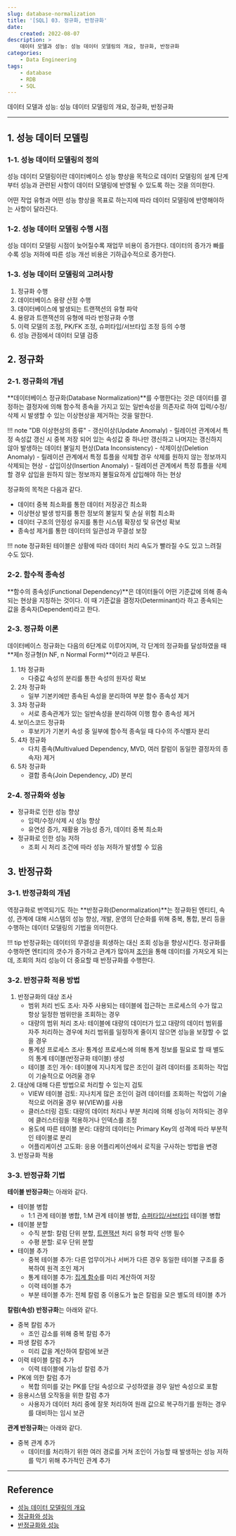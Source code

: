 ```yaml
---
slug: database-normalization
title: '[SQL] 03. 정규화, 반정규화'
date:
    created: 2022-08-07
description: >
    데이터 모델과 성능: 성능 데이터 모델링의 개요, 정규화, 반정규화
categories:
    - Data Engineering
tags:
    - database
    - RDB
    - SQL
---
```


데이터 모델과 성능: 성능 데이터 모델링의 개요, 정규화, 반정규화  

<!-- more -->

---

## 1. 성능 데이터 모델링

### 1-1. 성능 데이터 모델링의 정의

성능 데이터 모델링이란 데이터베이스 성능 향상을 목적으로 데이터 모델링의 설계 단계 부터 성능과 관련된 사항이 데이터 모델링에 반영될 수 있도록 하는 것을 의미한다.  

어떤 작업 유형과 어떤 성능 향상을 목표로 하는지에 따라 데이터 모델링에 반영해야하는 사항이 달라진다.  

### 1-2. 성능 데이터 모델링 수행 시점

성능 데이터 모델링 시점이 늦어질수록 재업무 비용이 증가한다. 데이터의 증가가 빠를수록 성능 저하에 따른 성능 개선 비용은 기하급수적으로 증가한다.  

### 1-3. 성능 데이터 모델링의 고려사항

1. 정규화 수행
1. 데이터베이스 용량 산정 수행
1. 데이터베이스에 발생되는 트랜잭션의 유형 파악
1. 용량과 트랜잭션의 유형에 따라 반정규화 수행
1. 이력 모델의 조정, PK/FK 조정, 슈퍼타입/서브타입 조정 등의 수행
1. 성능 관점에서 데이터 모델 검증

## 2. 정규화

### 2-1. 정규화의 개념

**데이터베이스 정규화(Database Normalization)**를 수행한다는 것은 데이터를 결정하는 결정자에 의해 함수적 종속을 가지고 있는 일반속성을 의존자로 하여 입력/수정/삭제 시 발생할 수 있는 이상현상을 제거하는 것을 말한다.  

!!! note "DB 이상현상의 종류"
    - 갱신이상(Update Anomaly)
        - 릴레이션 관계에서 특정 속성값 갱신 시 중복 저장 되어 있는 속성값 중 하나만 갱신하고 나머지는 갱신하지 않아 발생하는 데이터 불일치 현상(Data Inconsistency)
    - 삭제이상(Deletion Anomaly)
        - 릴레이션 관계에서 특정 튜플을 삭제할 경우 삭제를 원하지 않는 정보까지 삭제되는 현상
    - 삽입이상(Insertion Anomaly)
        - 릴레이션 관계에서 특정 튜플을 삭제할 경우 삽입을 원하지 않는 정보까지 불필요하게 삽입해야 하는 현상

정규화의 목적은 다음과 같다.  

- 데이터 중복 최소화를 통한 데이터 저장공간 최소화
- 이상현상 발생 방지를 통한 정보의 불일치 및 손실 위험 최소화
- 데이터 구조의 안정성 유지를 통한 시스템 확장성 및 유연성 확보
- 종속성 제거를 통한 데이터의 일관성과 무결성 보장

!!! note
    정규화된 테이블은 상황에 따라 데이터 처리 속도가 빨라질 수도 있고 느려질 수도 있다.  

### 2-2. 함수적 종속성

**함수의 종속성(Functional Dependency)**은 데이터들이 어떤 기준값에 의해 종속되는 현상을 지칭하는 것이다. 이 때 기준값을 결정자(Determinant)라 하고 종속되는 값을 종속자(Dependent)라고 한다.  

### 2-3. 정규화 이론

데이터베이스 정규화는 다음의 6단계로 이루어지며, 각 단계의 정규화를 달성하였을 때 **제n 정규형(n NF, n Normal Form)**이라고 부른다.  

1. 1차 정규화
    - 다중값 속성의 분리를 통한 속성의 원자성 확보
1. 2차 정규화
    - 일부 기본키에만 종속된 속성을 분리하여 부분 함수 종속성 제거
1. 3차 정규화
    - 서로 종속관계가 있는 일반속성을 분리하여 이행 함수 종속성 제거
1. 보이스코드 정규화
    - 후보키가 기본키 속성 중 일부에 함수적 종속일 때 다수의 주식별자 분리
1. 4차 정규화
    - 다치 종속(Multivalued Dependency, MVD, 여러 칼럼이 동일한 결정자의 종속자) 제거
1. 5차 정규화
    - 결합 종속(Join Dependency, JD) 분리

### 2-4. 정규화와 성능

- 정규화로 인한 성능 향상
    - 입력/수정/삭제 시 성능 향상
    - 유연성 증가, 재활용 가능성 증가, 데이터 중복 최소화
- 정규화로 인한 성능 저하
    - 조회 시 처리 조건에 따라 성능 저하가 발생할 수 있음

## 3. 반정규화

### 3-1. 반정규화의 개념

역정규화로 번역되기도 하는 **반정규화(Denormalization)**는 정규화된 엔티티, 속성, 관계에 대해 시스템의 성능 향상, 개발, 운영의 단순화를 위해 중복, 통합, 분리 등을 수행하는 데이터 모델링의 기법을 의미한다.  

!!! tip
    반정규화는 데이터의 무결성을 희생하는 대신 조회 성능을 향상시킨다. 정규화를 수행하면 엔티티의 갯수가 증가하고 관계가 많아져 [조인](./2022-08-14-sql_join.md)을 통해 데이터를 가져오게 되는데, 조회의 처리 성능이 더 중요할 때 반정규화를 수행한다.  

### 3-2. 반정규화 적용 방법

1. 반정규화의 대상 조사
    - 범위 처리 빈도 조사: 자주 사용되는 테이블에 접근하는 프로세스의 수가 많고 항상 일정한 범위만을 조회하는 경우
    - 대량의 범위 처리 조사: 테이블에 대량의 데이터가 있고 대량의 데이터 범위를 자주 처리하는 경우에 처리 범위를 일정하게 줄이지 않으면 성능을 보장할 수 없을 경우
    - 통계성 프로세스 조사: 통계성 프로세스에 의해 통계 정보를 필요로 할 때 별도의 통계 테이블(반정규화 테이블) 생성
    - 테이블 조인 개수: 테이블에 지나치게 많은 조인이 걸려 데이터를 조회하는 작업이 기술적으로 어려울 경우
1. 대상에 대해 다른 방법으로 처리할 수 있는지 검토
    - VIEW 테이블 검토: 지나치게 많은 조인이 걸려 데이터를 조회하는 작업이 기술적으로 어려울 경우 뷰(VIEW)를 사용
    - 클러스터링 검토: 대량의 데이터 처리나 부분 처리에 의해 성능이 저하되는 경우에 클러스터링을 적용하거나 인덱스를 조정
    - 용도에 따른 테이블 분리: 대량의 데이터는 Primary Key의 성격에 따라 부분적인 테이블로 분리
    - 어플리케이션 고도화: 응용 어플리케이션에서 로직을 구사하는 방법을 변경
1. 반정규화 적용

### 3-3. 반정규화 기법

**테이블 반정규화**는 아래와 같다.  

- 테이블 병합
    - 1:1 관계 테이블 병합, 1:M 관계 테이블 병합, [슈퍼타입/서브타입](./2022-08-08-database_structure.md/#2-1-슈퍼서브타입-모델) 테이블 병합
- 테이블 분할
    - 수직 분할: 칼럼 단위 분할, [트랜잭션](./2022-08-11-relational_database.md/#4-tcl) 처리 유형 파악 선행 필수
    - 수평 분할: 로우 단위 분할
- 테이블 추가
    - 중복 테이블 추가: 다른 업무이거나 서버가 다른 경우 동일한 테이블 구조를 중복하여 원격 조인 제거
    - 통계 테이블 추가: [집계 함수](./2022-08-13-sql_where_groupby.md/#3-1-집계-함수)를 미리 계산하여 저장
    - 이력 테이블 추가
    - 부분 테이블 추가: 전체 칼럼 중 이용도가 높은 칼럼을 모은 별도의 테이블 추가

**칼럼(속성) 반정규화**는 아래와 같다.  

- 중복 칼럼 추가
    - 조인 감소를 위해 중복 칼럼 추가
- 파생 칼럼 추가
    - 미리 값을 계산하여 칼럼에 보관
- 이력 테이블 칼럼 추가
    - 이력 테이블에 기능성 칼럼 추가
- PK에 의한 칼럼 추가
    - 복합 의미를 갖는 PK를 단일 속성으로 구성하였을 경우 일반 속성으로 포함
- 응용시스템 오작동을 위한 칼럼 추가
    - 사용자가 데이터 처리 중에 잘못 처리하여 원래 값으로 복구하기를 원하는 경우를 대비하는 임시 보관

**관계 반정규화**는 아래와 같다.  

- 중복 관계 추가
    - 데이터를 처리하기 위한 여러 경로를 거쳐 조인이 가능할 때 발생하는 성능 저하를 막기 위해 추가적인 관계 추가

---
## Reference
- [성능 데이터 모델링의 개요](https://dataonair.or.kr/db-tech-reference/d-guide/sql/?pageid=5&mod=document&uid=331)
- [정규화와 성능](https://dataonair.or.kr/db-tech-reference/d-guide/sql/?pageid=5&mod=document&uid=332)
- [반정규화와 성능](https://dataonair.or.kr/db-tech-reference/d-guide/sql/?pageid=5&mod=document&uid=333)